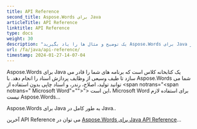 ```yaml
---
title: API Reference
second_title: Aspose.Words برای Java
articleTitle: API Reference
linktitle: API Reference
type: docs
weight: 30
description: "یک توضیح و مثال ها را یاد بگیرید Aspose.Words برای Java کلاس ها و روش ها برای تولید، تبدیل، اصلاح، رندر و اسناد چاپی بدون استفاده از Microsoft Word..."
url: /fa/java/api-reference/
timestamp: 2024-01-27-14-07-04
---
```


Aspose.Words برای Java یک کتابخانه کلاس است که برنامه های شما را قادر می سازد تا طیف وسیعی از وظایف پردازش اسناد را انجام دهد. با Aspose.Words شما می توانید تولید، اصلاح، رندر، و اسناد چاپی بدون استفاده از <span notrans="<span notrans=" Microsoft Word"=""></span>"> این است، Microsoft Word برای استفاده لازم نیست Aspose.Words...

Aspose.Words برای Java به طور کامل در Java..

آخرین API Reference می توان در [Aspose.Words برای Java API Reference](https://reference.aspose.com/words/java/)...
